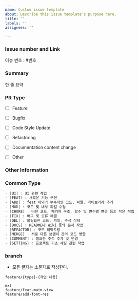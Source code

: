 ```yaml
---
name: Custom issue template
about: Describe this issue template's purpose here.
title: ''
labels: ''
assignees: ''

---
```


### Issue number and Link
이슈 번호 : #번호


### Summary
한 줄 요약


### PR Type
- [ ] Feature
- [ ] Bugfix
- [ ] Code Style Update
- [ ] Refactoring
- [ ] Documentation content change
- [ ] Other


### Other Information



### Common Type
```kotlin
- [UI] : UI 관련 작업
- [FEAT] : 새로운 기능 구현
- [ADD] : feat 이외의 부수적인 코드, 파일, 라이브러리 추가
- [MOD] : 코드 및 내부 파일 수정
- [CHORE] : 버전 코드, 패키지 구조, 함수 및 변수명 변경 등의 작은 작업
- [FIX] : 버그 및 오류 해결
- [DEL] : 불필요한 코드, 파일, 주석 삭제
- [DOCS] : README나 Wiki 등의 문서 작업
- [REFACTOR] : 코드 리팩토링
- [MERGE] : 서로 다른 브랜치 간의 코드 병합
- [COMMENT] : 필요한 주석 추가 및 변경
- [SETTING] : 프로젝트 기초 세팅 관련 작업
```

### branch 
- 모든 글자는 소문자로 작성한다.

```
feature/{type}-{작업 내용}

ex)
feature/feat-main-view
feature/add-font-res
```
